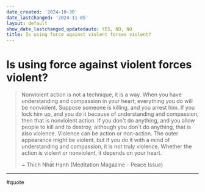 ```yaml
---
date_created: '2024-10-30'
date_lastchanged: '2024-11-05'
layout: default
show_date_lastchanged_updatedauto: YES, NO, NO
title: Is using force against violent forces violent?
---
```


# Is using force against violent forces violent?


>Nonviolent action is not a technique, it is a way. When you have understanding and compassion in your heart, everything you do will be nonviolent. Suppose someone is killing, and you arrest him. If you lock him up, and you do it because of understanding and compassion, then that is nonviolent action. If you don't do anything, and you allow people to kill and to destroy, although you don't do anything, that is also violence. Violence can be action or non-action. The outer  appearance might be violent, but if you do it with a mind of understanding and compassion, it is not truly violence. Whether the action is violent or nonviolent, it depends on your heart.
>
>~ Thích Nhất Hạnh (Meditation Magazine - Peace Issue)


_____

#quote 

